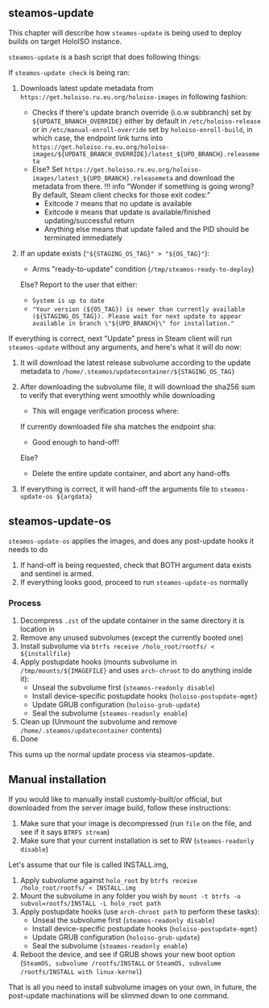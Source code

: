 ## steamos-update
This chapter will describe how `steamos-update` is being used to deploy builds on target HoloISO instance.

`steamos-update` is a bash script that does following things:

If `steamos-update check` is being ran:

1. Downloads latest update metadata from `https://get.holoiso.ru.eu.org/holoiso-images` in following fashion:
    - Checks if there's update branch override (i.o.w subbranch) set by `${UPDATE_BRANCH_OVERRIDE}` either by default in `/etc/holoiso-release` or in `/etc/manual-enroll-override` set by `holoiso-enroll-build`, in which case, the endpoint link turns into `https://get.holoiso.ru.eu.org/holoiso-images/${UPDATE_BRANCH_OVERRIDE}/latest_${UPD_BRANCH}.releasemeta`
    - Else? Set `https://get.holoiso.ru.eu.org/holoiso-images/latest_${UPD_BRANCH}.releasemeta` and download the metadata from there.
    !!! info "Wonder if something is going wrong? By default, Steam client checks for those exit codes:"
        - Exitcode `7` means that no update is available
        - Exitcode `0` means that update is available/finished updating/successful return
        - Anything else means that update failed and the PID should be terminated immediately

2. If an update exists (`"${STAGING_OS_TAG}" > "${OS_TAG}"`):
    - Arms "ready-to-update" condition (`/tmp/steamos-ready-to-deploy`)

    Else? Report to the user that either:
    - `System is up to date`
    - `"Your version (${OS_TAG}) is newer than currently available (${STAGING_OS_TAG}). Please wait for next update to appear available in branch \"${UPD_BRANCH}\" for installation."`

If everything is correct, next "Update" press in Steam client will run `steamos-update` without any arguments, and here's what it will do now:

1. It will download the latest release subvolume according to the update metadata to `/home/.steamos/updatecontainer/${STAGING_OS_TAG}`
2. After downloading the subvolume file, it will download the sha256 sum to verify that everything went smoothly while downloading
    - This will engage verification process where:
    
    If currently downloaded file sha matches the endpoint sha:
    
    - Good enough to hand-off!

    Else?

    - Delete the entire update container, and abort any hand-offs

3. If everything is correct, it will hand-off the arguments file to `steamos-update-os ${argdata}`
## steamos-update-os
`steamos-update-os` applies the images, and does any post-update hooks it needs to do

1. If hand-off is being requested, check that BOTH argument data exists and sentinel is armed.
2. If everything looks good, proceed to run `steamos-update-os` normally

### Process
1. Decompress `.zst` of the update container in the same directory it is location in
2. Remove any unused subvolumes (except the currently booted one)
3. Install subvolume via `btrfs receive /holo_root/rootfs/ < ${installfile}`
4. Apply postupdate hooks (mounts subvolume in `/tmp/mounts/${IMAGEFILE}` and uses `arch-chroot` to do anything inside it):
    - Unseal the subvolume first (`steamos-readonly disable`)
    - Install device-specific postupdate hooks (`holoiso-postupdate-mgmt`)
    - Update GRUB configuration (`holoiso-grub-update`)
    - Seal the subvolume (`steamos-readonly enable`)
5. Clean up (Unmount the subvolume and remove `/home/.steamos/updatecontainer` contents)
6. Done

This sums up the normal update process via steamos-update.

## Manual installation
If you would like to manually install customly-built/or official, but downloaded from the server image build, follow these instructions:

1. Make sure that your image is decompressed (run `file` on the file, and see if it says `BTRFS stream`)
2. Make sure that your current installation is set to RW (`steamos-readonly disable`)

Let's assume that our file is called INSTALL.img,

1. Apply subvolume against `holo_root` by `btrfs receive /holo_root/rootfs/ < INSTALL.img`
2. Mount the subvolume in any folder you wish by `mount -t btrfs -o subvol=rootfs/INSTALL -L holo_root path`
3. Apply postupdate hooks (use `arch-chroot path` to perform these tasks):
    - Unseal the subvolume first (`steamos-readonly disable`)
    - Install device-specific postupdate hooks (`holoiso-postupdate-mgmt`)
    - Update GRUB configuration (`holoiso-grub-update`)
    - Seal the subvolume (`steamos-readonly enable`)
4. Reboot the device, and see if GRUB shows your new boot option (`SteamOS, subvolume /rootfs/INSTALL` or `SteamOS, subvolume /rootfs/INSTALL with linux-kernel`)

That is all you need to install subvolume images on your own, in future, the post-update machinations will be slimmed down to one command.
